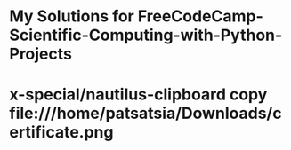 <H1>My Solutions for FreeCodeCamp-Scientific-Computing-with-Python-Projects<H1>

x-special/nautilus-clipboard
copy
file:///home/patsatsia/Downloads/certificate.png
